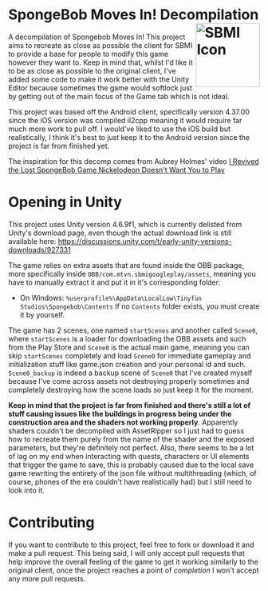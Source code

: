 # SpongeBob Moves In! Decompilation <img align="right" width="128" height="128" src="https://github.com/Juanen100/SBMI-Decomp/blob/main/ExportedProject/Assets/Resources/textures/appicons/Icon-152.png?raw=true" alt="SBMI Icon" />

A decompilation of Spongebob Moves In! This project aims to recreate as close as possible the client for SBMI to provide a base for people to modify this game however they want to. Keep in mind that, whilst I'd like it to be as close as possible to the original client, I've added some code to make it work better with the Unity Editor because sometimes the game would softlock just by getting out of the main focus of the Game tab which is not ideal.

This project was based off the Android client, specifically version 4.37.00 since the iOS version was compiled il2cpp meaning it would require far much more work to pull off. I would've liked to use the iOS build but realistically, I think it's best to just keep it to the Android version since the project is far from finished yet.

The inspiration for this decomp comes from Aubrey Holmes' video [I Revived the Lost SpongeBob Game Nickelodeon Doesn't Want You to Play](https://www.youtube.com/watch?v=G8cIHsdifxU)

# Opening in Unity
This project uses Unity version 4.6.9f1, which is currently delisted from Unity's download page, even though the actual download link is still available here: https://discussions.unity.com/t/early-unity-versions-downloads/927331

The game relies on extra assets that are found inside the OBB package, more specifically inside `OBB/com.mtvn.sbmigoogleplay/assets`, meaning you have to manually extract it and put it in it's corresponding folder:
- On Windows: `%userprofile%\AppData\LocalLow\Tinyfun Studios\Spongebob\Contents`
If no `Contents` folder exists, you must create it by yourself.

The game has 2 scenes, one named `startScenes` and another called `Scene0`, where `startScenes` is a loader for downloading the OBB assets and such from the Play Store and `Scene0` is the actual main game, meaning you can skip `startScenes` completely and load `Scene0` for immediate gameplay and initialization stuff like game.json creation and your personal id and such. `Scene0_backup` is indeed a backup scene of `Scene0` that I've created myself because I've come across assets not destroying properly sometimes and completely destroying how the scene loads so just keep it for the moment.

**Keep in mind that the project is far from finished and there's still a lot of stuff causing issues like the buildings in progress being under the construction area and the shaders not working properly**. Apparently shaders couldn't be decompiled with AssetRipper so I just had to guess how to recreate them purely from the name of the shader and the exposed parameters, but they're definitely not perfect. Also, there seems to be a lot of lag on my end when interacting with quests, characters or UI elements that trigger the game to save, this is probably caused due to the local save game rewriting the entirety of the json file without multithreading (which, of course, phones of the era couldn't have realistically had) but I still need to look into it.

# Contributing
If you want to contribute to this project, feel free to fork or download it and make a pull request. This being said, I will only accept pull requests that help improve the overall feeling of the game to get it working similarly to the original client, once the project reaches a point of *completion* I won't accept any more pull requests.